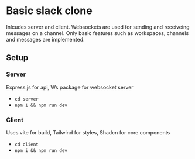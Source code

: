 # Basic slack clone
Inlcudes server and client. Websockets are used for sending and receiveing messages on a channel. 
Only basic features such as workspaces, channels and messages are implemented.


## Setup

### Server
Express.js for api, 
Ws package for websocket server
- `cd server`
- `npm i && npm run dev`

### Client
Uses vite for build, 
Tailwind for styles, 
Shadcn for core components
- `cd client`
- `npm i && npm run dev`
